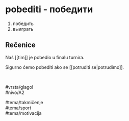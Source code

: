 # pobediti - победити

1. победить  
2. выиграть

## Rečenice

Naš [[tim]] je pobedio u finalu turnira.

Sigurno ćemo pobediti ako se [[potruditi se|potrudimo]].

<br>

#vrsta/glagol  
#nivo/A2  

#tema/takmičenje  
#tema/sport  
#tema/motivacija  
